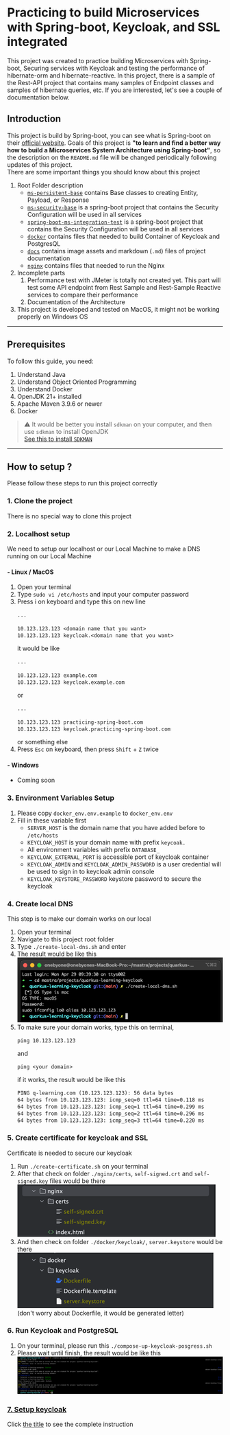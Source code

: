 # Practicing to build Microservices with Spring-boot, Keycloak, and SSL integrated
This project was created to practice building Microservices with Spring-boot, Securing services with Keycloak and testing the performance of hibernate-orm and hibernate-reactive.
In this project, there is a sample of the Rest-API project that contains many samples of Endpoint classes and samples of hibernate queries, etc.
If you are interested, let's see a couple of documentation below.


## Introduction
This project is build by Spring-boot, you can see what is Spring-boot on their [official website](https://docs.spring.io/spring-boot/index.html).
Goals of this project is <strong>"to learn and find a better way how to build a Microservices System Architecture using Spring-boot"</strong>,
so the description on the ``README.md`` file will be changed periodically following updates of this project. <br/>
There are some important things you should know about this project
1. Root Folder description
    - [`ms-persistent-base`](/ms-persistent-base) contains Base classes to creating Entity, Payload, or Response
    - [`ms-security-base`](/ms-security-base) is a spring-boot project that contains the Security Configuration will be used in all services
    - [`spring-boot-ms-integration-test`](/spring-boot-ms-integration-test) is a spring-boot project that contains the Security Configuration will be used in all services
    - [`docker`](/docker) contains files that needed to build Container of Keycloak and PostgresQL
    - [`docs`](/docs) contains image assets and markdown (`.md`) files of project documentation
    - [`nginx`](/nginx) contains files that needed to run the Nginx
2. Incomplete parts
    1. Performance test with JMeter is totally not created yet.
       This part will test some API endpoint from Rest Sample and Rest-Sample Reactive services to compare their performance
    2. Documentation of the Architecture
3. This project is developed and tested on MacOS, it might not be working properly on Windows OS

<hr/>

## Prerequisites
To follow this guide, you need:
1. Understand Java
2. Understand Object Oriented Programming
3. Understand Docker
4. OpenJDK 21+ installed
5. Apache Maven 3.9.6 or newer
6. Docker

> :warning: It would be better you install ``sdkman`` on your computer, and then use ``sdkman`` to install OpenJDK
> <br/> [See this to install ``SDKMAN`` ](https://sdkman.io/install)

<hr/>

## How to setup ?
Please follow these steps to run this project correctly
### 1. Clone the project
There is no special way to clone this project

### 2. Localhost setup
We need to setup our localhost or our Local Machine to make a DNS running on our Local Machine

#### - Linux / MacOS
1. Open your terminal
2. Type ``sudo vi /etc/hosts`` and input your computer password
3. Press i on keyboard and type this on new line
   ```shell
   ...
   
   10.123.123.123 <domain name that you want>
   10.123.123.123 keycloak.<domain name that you want>
   ```
   it would be like
    ```shell
   ...
   
   10.123.123.123 example.com 
   10.123.123.123 keycloak.example.com 
    ```
   or
    ```shell
   ...
   
   10.123.123.123 practicing-spring-boot.com
   10.123.123.123 keycloak.practicing-spring-boot.com 
    ```
   or something else
4. Press ``Esc`` on keyboard, then press ``Shift`` + ``Z`` twice

#### - Windows
- Coming soon

### 3. Environment Variables Setup
1. Please copy ``docker_env.env.example`` to ``docker_env.env``
2. Fill in these variable first
    - ``SERVER_HOST`` is the domain name that you have added before to ``/etc/hosts``
    - ``KEYCLOAK_HOST`` is your domain name with prefix ``keycoak.``
    - All environment variables with prefix ``DATABASE_``
    - ``KEYCLOAK_EXTERNAL_PORT`` is accessible port of keycloak container
    - ``KEYCLOAK_ADMIN`` and ``KEYCLOAK_ADMIN_PASSWORD`` is a user credential will be used to sign in to keycloak admin console
    - ``KEYCLOAK_KEYSTORE_PASSWORD`` keystore password to secure the keycloak

### 4. Create local DNS
This step is to make our domain works on our local
1. Open your terminal
2. Navigate to this project root folder
3. Type ``./create-local-dns.sh`` and enter
4. The result would be like this <br/>
   ![image](/docs/img/create-local-dns.png)
5. To make sure your domain works, type this on terminal,
   ```shell
   ping 10.123.123.123
   ```
   and
   ```shell
   ping <your domain>
   ```
   if it works, the result would be like this
   ```text
   PING q-learning.com (10.123.123.123): 56 data bytes
   64 bytes from 10.123.123.123: icmp_seq=0 ttl=64 time=0.118 ms
   64 bytes from 10.123.123.123: icmp_seq=1 ttl=64 time=0.299 ms
   64 bytes from 10.123.123.123: icmp_seq=2 ttl=64 time=0.296 ms
   64 bytes from 10.123.123.123: icmp_seq=3 ttl=64 time=0.220 ms
   ```

### 5. Create certificate for keycloak and SSL
Certificate is needed to secure our keycloak
1. Run ``./create-certificate.sh`` on your terminal
2. After that check on folder ``./nginx/certs``, ``self-signed.crt`` and ``self-signed.key`` files would be there <br/>
   ![image](/docs/img/nginx-certs.png)
3. And then check on folder ``./docker/keycloak/``, ``server.keystore`` would be there
   ![image](/docs/img/server-keystore.png) <br/>
   (don't worry about Dockerfile, it would be generated letter)

### 6. Run Keycloak and PostgreSQL
1. On your terminal, please run this ``./compose-up-keycloak-posgress.sh``
2. Please wait until finish, the result would be like this
   ![image](/docs/img/compose-up-keycloak-postgress.png)

### [7. Setup keycloak](/docs/keycloak-setup.md)
Click [the title](/docs/keycloak-setup.md) to see the complete instruction
